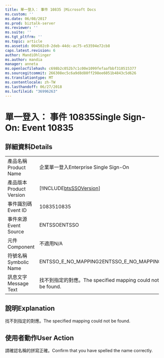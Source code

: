 ```yaml
---
title: 單一登入： 事件 10835 |Microsoft Docs
ms.custom: ''
ms.date: 06/08/2017
ms.prod: biztalk-server
ms.reviewer: ''
ms.suite: ''
ms.tgt_pltfrm: ''
ms.topic: article
ms.assetid: 004502c0-2deb-44dc-ac75-e53594e72cb8
caps.latest.revision: 6
author: MandiOhlinger
ms.author: mandia
manager: anneta
ms.openlocfilehash: c698b2c052b7c1c00e1099fefaafbbf310515377
ms.sourcegitcommit: 266308ec5c6a9d8d80ff298ee6051b4843c5d626
ms.translationtype: MT
ms.contentlocale: zh-TW
ms.lasthandoff: 06/27/2018
ms.locfileid: "36996263"
---
```

# <a name="single-sign-on-event-10835"></a><span data-ttu-id="79f99-102">單一登入： 事件 10835</span><span class="sxs-lookup"><span data-stu-id="79f99-102">Single Sign-On: Event 10835</span></span>
## <a name="details"></a><span data-ttu-id="79f99-103">詳細資料</span><span class="sxs-lookup"><span data-stu-id="79f99-103">Details</span></span>  
  
|                 |                                                            |
|-----------------|------------------------------------------------------------|
|  <span data-ttu-id="79f99-104">產品名稱</span><span class="sxs-lookup"><span data-stu-id="79f99-104">Product Name</span></span>   |                 <span data-ttu-id="79f99-105">企業單一登入</span><span class="sxs-lookup"><span data-stu-id="79f99-105">Enterprise Single Sign-On</span></span>                  |
| <span data-ttu-id="79f99-106">產品版本</span><span class="sxs-lookup"><span data-stu-id="79f99-106">Product Version</span></span> | [!INCLUDE[btsSSOVersion](../includes/btsssoversion-md.md)] |
|    <span data-ttu-id="79f99-107">事件識別碼</span><span class="sxs-lookup"><span data-stu-id="79f99-107">Event ID</span></span>     |                           <span data-ttu-id="79f99-108">10835</span><span class="sxs-lookup"><span data-stu-id="79f99-108">10835</span></span>                            |
|  <span data-ttu-id="79f99-109">事件來源</span><span class="sxs-lookup"><span data-stu-id="79f99-109">Event Source</span></span>   |                           <span data-ttu-id="79f99-110">ENTSSO</span><span class="sxs-lookup"><span data-stu-id="79f99-110">ENTSSO</span></span>                           |
|    <span data-ttu-id="79f99-111">元件</span><span class="sxs-lookup"><span data-stu-id="79f99-111">Component</span></span>    |                            <span data-ttu-id="79f99-112">不適用</span><span class="sxs-lookup"><span data-stu-id="79f99-112">N/A</span></span>                             |
|  <span data-ttu-id="79f99-113">符號名稱</span><span class="sxs-lookup"><span data-stu-id="79f99-113">Symbolic Name</span></span>  |                    <span data-ttu-id="79f99-114">ENTSSO_E_NO_MAPPING2</span><span class="sxs-lookup"><span data-stu-id="79f99-114">ENTSSO_E_NO_MAPPING2</span></span>                    |
|  <span data-ttu-id="79f99-115">訊息文字</span><span class="sxs-lookup"><span data-stu-id="79f99-115">Message Text</span></span>   |         <span data-ttu-id="79f99-116">找不到指定的對應。</span><span class="sxs-lookup"><span data-stu-id="79f99-116">The specified mapping could not be found.</span></span>          |
  
## <a name="explanation"></a><span data-ttu-id="79f99-117">說明</span><span class="sxs-lookup"><span data-stu-id="79f99-117">Explanation</span></span>  
 <span data-ttu-id="79f99-118">找不到指定的對應。</span><span class="sxs-lookup"><span data-stu-id="79f99-118">The specified mapping could not be found.</span></span>  
  
## <a name="user-action"></a><span data-ttu-id="79f99-119">使用者動作</span><span class="sxs-lookup"><span data-stu-id="79f99-119">User Action</span></span>  
 <span data-ttu-id="79f99-120">請確認名稱的拼寫正確。</span><span class="sxs-lookup"><span data-stu-id="79f99-120">Confirm that you have spelled the name correctly.</span></span>
